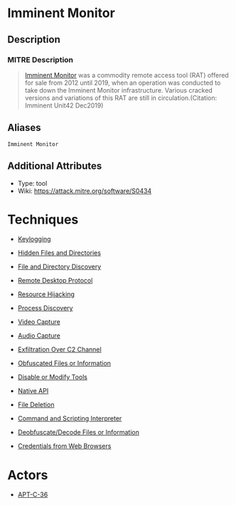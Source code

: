 
# Imminent Monitor

## Description

### MITRE Description

> [Imminent Monitor](https://attack.mitre.org/software/S0434) was a commodity remote access tool (RAT) offered for sale from 2012 until 2019, when an operation was conducted to take down the Imminent Monitor infrastructure. Various cracked versions and variations of this RAT are still in circulation.(Citation: Imminent Unit42 Dec2019)

## Aliases

```
Imminent Monitor
```

## Additional Attributes

* Type: tool
* Wiki: https://attack.mitre.org/software/S0434

# Techniques


* [Keylogging](../techniques/Keylogging.md)

* [Hidden Files and Directories](../techniques/Hidden-Files-and-Directories.md)
    
* [File and Directory Discovery](../techniques/File-and-Directory-Discovery.md)
    
* [Remote Desktop Protocol](../techniques/Remote-Desktop-Protocol.md)
    
* [Resource Hijacking](../techniques/Resource-Hijacking.md)
    
* [Process Discovery](../techniques/Process-Discovery.md)
    
* [Video Capture](../techniques/Video-Capture.md)
    
* [Audio Capture](../techniques/Audio-Capture.md)
    
* [Exfiltration Over C2 Channel](../techniques/Exfiltration-Over-C2-Channel.md)
    
* [Obfuscated Files or Information](../techniques/Obfuscated-Files-or-Information.md)
    
* [Disable or Modify Tools](../techniques/Disable-or-Modify-Tools.md)
    
* [Native API](../techniques/Native-API.md)
    
* [File Deletion](../techniques/File-Deletion.md)
    
* [Command and Scripting Interpreter](../techniques/Command-and-Scripting-Interpreter.md)
    
* [Deobfuscate/Decode Files or Information](../techniques/Deobfuscate-Decode-Files-or-Information.md)
    
* [Credentials from Web Browsers](../techniques/Credentials-from-Web-Browsers.md)
    

# Actors


* [APT-C-36](../actors/APT-C-36.md)

